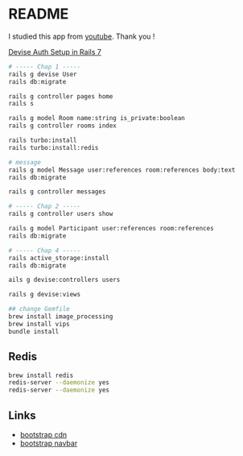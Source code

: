 # README

I studied this app from [youtube](https://www.youtube.com/watch?v=UvTLumcEMgU&list=PL3mtAHT_eRex1sJI2uoTBgFT3qAXFbEcy&ab_channel=Deanin).
Thank you !

[Devise Auth Setup in Rails 7](https://betterprogramming.pub/devise-auth-setup-in-rails-7-44240aaed4be)

```sh
# ----- Chap 1 -----
rails g devise User
rails db:migrate

rails g controller pages home
rails s

rails g model Room name:string is_private:boolean
rails g controller rooms index

rails turbo:install
rails turbo:install:redis

# message
rails g model Message user:references room:references body:text
rails db:migrate

rails g controller messages

# ----- Chap 2 -----
rails g controller users show

rails g model Participant user:references room:references
rails db:migrate

# ----- Chap 4 -----
rails active_storage:install
rails db:migrate

ails g devise:controllers users

rails g devise:views

## change Gemfile
brew install image_processing
brew install vips
bundle install
```

## Redis

```sh
brew install redis
redis-server --daemonize yes
redis-server --daemonize yes
```

## Links

-   [bootstrap cdn](https://getbootstrap.jp/docs/5.0/getting-started/introduction/)
-   [bootstrap navbar](https://getbootstrap.jp/docs/5.0/components/navbar/)
